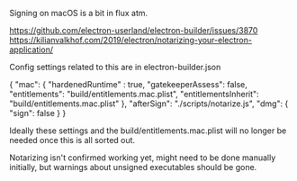 Signing on macOS is a bit in flux atm. 

https://github.com/electron-userland/electron-builder/issues/3870
https://kilianvalkhof.com/2019/electron/notarizing-your-electron-application/

Config settings related to this are in electron-builder.json

{
    "mac": {
        "hardenedRuntime" : true,
        "gatekeeperAssess": false,
        "entitlements": "build/entitlements.mac.plist",
        "entitlementsInherit": "build/entitlements.mac.plist"
    },
    "afterSign": "./scripts/notarize.js",
    "dmg": {
        "sign": false
    }
}

Ideally these settings and the build/entitlements.mac.plist will no longer be needed once this is all sorted out.

Notarizing isn't confirmed working yet, might need to be done manually initially, but warnings about unsigned executables should be gone.
